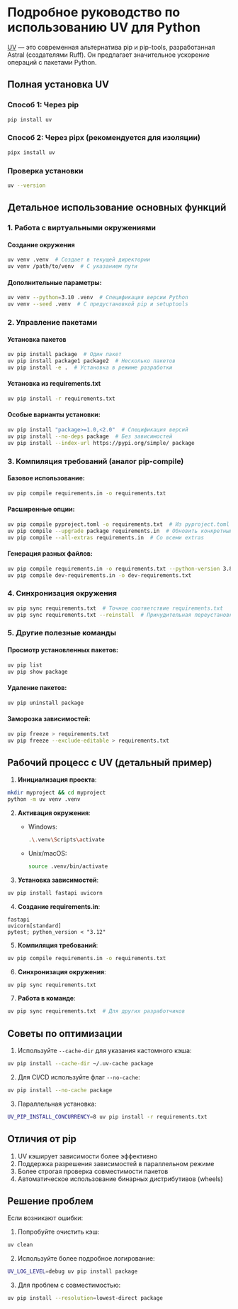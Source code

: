 # Подробное руководство по использованию UV для Python

[UV](https://astral-sh.vercel.app/blog/uv-unified-python-packaging) — это современная альтернатива pip и pip-tools, разработанная Astral (создателями Ruff). Он предлагает значительное ускорение операций с пакетами Python.

## Полная установка UV

### Способ 1: Через pip
```bash
pip install uv
```

### Способ 2: Через pipx (рекомендуется для изоляции)
```bash
pipx install uv
```

### Проверка установки
```bash
uv --version
```

## Детальное использование основных функций

### 1. Работа с виртуальными окружениями

#### Создание окружения
```bash
uv venv .venv  # Создает в текущей директории
uv venv /path/to/venv  # С указанием пути
```

#### Дополнительные параметры:
```bash
uv venv --python=3.10 .venv  # Спецификация версии Python
uv venv --seed .venv  # С предустановкой pip и setuptools
```

### 2. Управление пакетами

#### Установка пакетов
```bash
uv pip install package  # Один пакет
uv pip install package1 package2  # Несколько пакетов
uv pip install -e .  # Установка в режиме разработки
```

#### Установка из requirements.txt
```bash
uv pip install -r requirements.txt
```

#### Особые варианты установки:
```bash
uv pip install "package>=1.0,<2.0"  # Спецификация версий
uv pip install --no-deps package  # Без зависимостей
uv pip install --index-url https://pypi.org/simple/ package
```

### 3. Компиляция требований (аналог pip-compile)

#### Базовое использование:
```bash
uv pip compile requirements.in -o requirements.txt
```

#### Расширенные опции:
```bash
uv pip compile pyproject.toml -o requirements.txt  # Из pyproject.toml
uv pip compile --upgrade package requirements.in  # Обновить конкретный пакет
uv pip compile --all-extras requirements.in  # Со всеми extras
```

#### Генерация разных файлов:
```bash
uv pip compile requirements.in -o requirements.txt --python-version 3.8
uv pip compile dev-requirements.in -o dev-requirements.txt
```

### 4. Синхронизация окружения

```bash
uv pip sync requirements.txt  # Точное соответствие requirements.txt
uv pip sync requirements.txt --reinstall  # Принудительная переустановка
```

### 5. Другие полезные команды

#### Просмотр установленных пакетов:
```bash
uv pip list
uv pip show package
```

#### Удаление пакетов:
```bash
uv pip uninstall package
```

#### Заморозка зависимостей:
```bash
uv pip freeze > requirements.txt
uv pip freeze --exclude-editable > requirements.txt
```

## Рабочий процесс с UV (детальный пример)

1. **Инициализация проекта**:
```bash
mkdir myproject && cd myproject
python -m uv venv .venv
```

2. **Активация окружения**:
   - Windows:
     ```bash
     .\.venv\Scripts\activate
     ```
   - Unix/macOS:
     ```bash
     source .venv/bin/activate
     ```

3. **Установка зависимостей**:
```bash
uv pip install fastapi uvicorn
```

4. **Создание requirements.in**:
```text
fastapi
uvicorn[standard]
pytest; python_version < "3.12"
```

5. **Компиляция требований**:
```bash
uv pip compile requirements.in -o requirements.txt
```

6. **Синхронизация окружения**:
```bash
uv pip sync requirements.txt
```

7. **Работа в команде**:
```bash
uv pip sync requirements.txt  # Для других разработчиков
```

## Советы по оптимизации

1. Используйте `--cache-dir` для указания кастомного кэша:
```bash
uv pip install --cache-dir ~/.uv-cache package
```

2. Для CI/CD используйте флаг `--no-cache`:
```bash
uv pip install --no-cache package
```

3. Параллельная установка:
```bash
UV_PIP_INSTALL_CONCURRENCY=8 uv pip install -r requirements.txt
```

## Отличия от pip

1. UV кэширует зависимости более эффективно
2. Поддержка разрешения зависимостей в параллельном режиме
3. Более строгая проверка совместимости пакетов
4. Автоматическое использование бинарных дистрибутивов (wheels)

## Решение проблем

Если возникают ошибки:
1. Попробуйте очистить кэш:
```bash
uv clean
```

2. Используйте более подробное логирование:
```bash
UV_LOG_LEVEL=debug uv pip install package
```

3. Для проблем с совместимостью:
```bash
uv pip install --resolution=lowest-direct package
```
